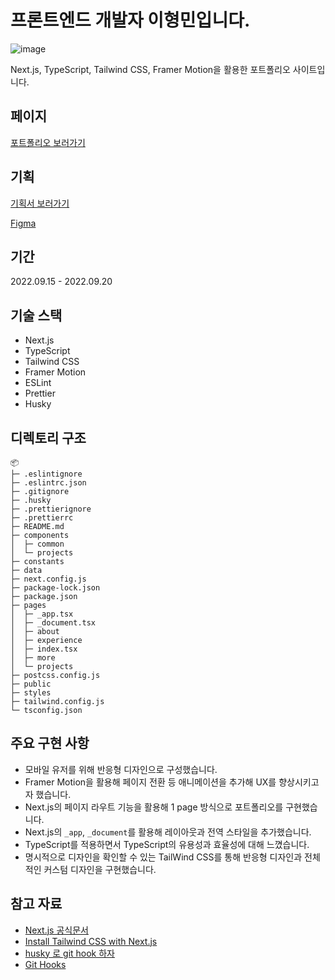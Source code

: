 # 프론트엔드 개발자 이형민입니다.

![image](https://user-images.githubusercontent.com/76457116/193171448-842eff80-f974-4579-aa44-3909dcebbe4c.png)

Next.js, TypeScript, Tailwind CSS, Framer Motion을 활용한 포트폴리오 사이트입니다.

## 페이지

[포트폴리오 보러가기](https://hyoungmin-portfolio.vercel.app/)

## 기획

[기획서 보러가기](https://hyoungmin.notion.site/7a6fe0dff3ea49e8ae0fdcf8923bb7d9)

[Figma](https://www.figma.com/file/ckqZTsvuqp94wif2lsv50A/Portfolio?node-id=125%3A471)

## 기간

2022.09.15 - 2022.09.20

## 기술 스택

- Next.js
- TypeScript
- Tailwind CSS
- Framer Motion
- ESLint
- Prettier
- Husky

## 디렉토리 구조
```
📦
├─ .eslintignore
├─ .eslintrc.json
├─ .gitignore
├─ .husky
├─ .prettierignore
├─ .prettierrc
├─ README.md
├─ components
│  ├─ common
│  └─ projects
├─ constants
├─ data
├─ next.config.js
├─ package-lock.json
├─ package.json
├─ pages
│  ├─ _app.tsx
│  ├─ _document.tsx
│  ├─ about
│  ├─ experience
│  ├─ index.tsx
│  ├─ more
│  └─ projects
├─ postcss.config.js
├─ public
├─ styles
├─ tailwind.config.js
└─ tsconfig.json
```

## 주요 구현 사항

- 모바일 유저를 위해 반응형 디자인으로 구성했습니다.
- Framer Motion을 활용해 페이지 전환 등 애니메이션을 추가해 UX를 향상시키고자 했습니다.
- Next.js의 페이지 라우트 기능을 활용해 1 page 방식으로 포트폴리오를 구현했습니다.
- Next.js의 `_app`, `_document`를 활용해 레이아웃과 전역 스타일을 추가했습니다.
- TypeScript를 적용하면서 TypeScript의 유용성과 효율성에 대해 느꼈습니다.
- 명시적으로 디자인을 확인할 수 있는 TailWind CSS를 통해 반응형 디자인과 전체적인 커스텀 디자인을 구현했습니다.

## 참고 자료

- [Next.js 공식문서](https://nextjs.org/docs/getting-started#automatic-setup)
- [Install Tailwind CSS with Next.js](https://tailwindcss.com/docs/guides/nextjs)
- [husky 로 git hook 하자](https://library.gabia.com/contents/8492/)
- [Git Hooks](https://git-scm.com/book/ko/v2/Git%EB%A7%9E%EC%B6%A4-Git-Hooks)
